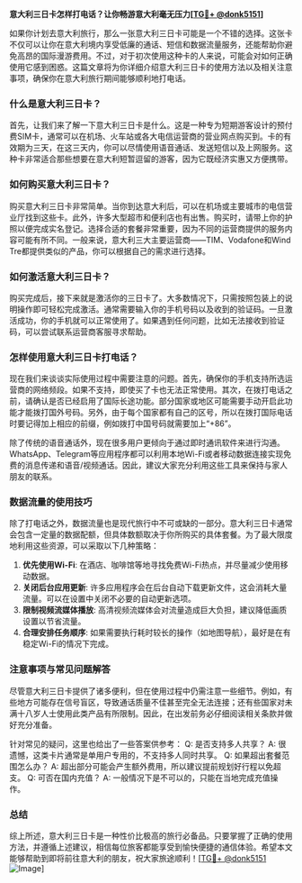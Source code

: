 **意大利三日卡怎样打电话？让你畅游意大利毫无压力[[TG💪+ @donk5151](https://t.me/s/donk5151)]**

如果你计划去意大利旅行，那么一张意大利三日卡可能是一个不错的选择。这张卡不仅可以让你在意大利境内享受低廉的通话、短信和数据流量服务，还能帮助你避免高昂的国际漫游费用。不过，对于初次使用这种卡的人来说，可能会对如何正确使用它感到困惑。这篇文章将为你详细介绍意大利三日卡的使用方法以及相关注意事项，确保你在意大利旅行期间能够顺利地打电话。

### 什么是意大利三日卡？

首先，让我们来了解一下意大利三日卡是什么。这是一种专为短期游客设计的预付费SIM卡，通常可以在机场、火车站或各大电信运营商的营业网点购买到。卡的有效期为三天，在这三天内，你可以尽情使用语音通话、发送短信以及上网服务。这种卡非常适合那些想要在意大利短暂逗留的游客，因为它既经济实惠又方便携带。

### 如何购买意大利三日卡？

购买意大利三日卡非常简单。当你到达意大利后，可以在机场或主要城市的电信营业厅找到这些卡。此外，许多大型超市和便利店也有出售。购买时，请带上你的护照以便完成实名登记。选择合适的套餐非常重要，因为不同的运营商提供的服务内容可能有所不同。一般来说，意大利三大主要运营商——TIM、Vodafone和Wind Tre都提供类似的产品，你可以根据自己的需求进行选择。

### 如何激活意大利三日卡？

购买完成后，接下来就是激活你的三日卡了。大多数情况下，只需按照包装上的说明操作即可轻松完成激活。通常需要输入你的手机号码以及收到的验证码。一旦激活成功，你的手机就可以正常使用了。如果遇到任何问题，比如无法接收到验证码，可以尝试联系运营商客服寻求帮助。

### 怎样使用意大利三日卡打电话？

现在我们来谈谈实际使用过程中需要注意的问题。首先，确保你的手机支持所选运营商的网络频段。如果不支持，即使买了卡也无法正常使用。其次，在拨打电话之前，请确认是否已经启用了国际长途功能。部分国家或地区可能需要手动开启此功能才能拨打国外号码。另外，由于每个国家都有自己的区号，所以在拨打国际电话时要记得加上相应的前缀，例如拨打中国号码就需要加上“+86”。

除了传统的语音通话外，现在很多用户更倾向于通过即时通讯软件来进行沟通。WhatsApp、Telegram等应用程序都可以利用本地Wi-Fi或者移动数据连接实现免费的消息传递和语音/视频通话。因此，建议大家充分利用这些工具来保持与家人朋友的联系。

### 数据流量的使用技巧

除了打电话之外，数据流量也是现代旅行中不可或缺的一部分。意大利三日卡通常会包含一定量的数据配额，但具体数额取决于你所购买的具体套餐。为了最大限度地利用这些资源，可以采取以下几种策略：

1. **优先使用Wi-Fi**: 在酒店、咖啡馆等地寻找免费Wi-Fi热点，并尽量减少使用移动数据。
2. **关闭后台应用更新**: 许多应用程序会在后台自动下载更新文件，这会消耗大量流量。可以在设置中关闭不必要的自动更新选项。
3. **限制视频流媒体播放**: 高清视频流媒体会对流量造成巨大负担，建议降低画质设置以节省流量。
4. **合理安排任务顺序**: 如果需要执行耗时较长的操作（如地图导航），最好是在有稳定Wi-Fi的情况下完成。

### 注意事项与常见问题解答

尽管意大利三日卡提供了诸多便利，但在使用过程中仍需注意一些细节。例如，有些地方可能存在信号盲区，导致通话质量不佳甚至完全无法连接；还有些国家对未满十八岁人士使用此类产品有所限制。因此，在出发前务必仔细阅读相关条款并做好充分准备。

针对常见的疑问，这里也给出了一些答案供参考：
Q: 是否支持多人共享？
A: 很遗憾，这类卡片通常是单用户专用的，不支持多人同时共享。
Q: 如果超出套餐范围怎么办？
A: 超出部分可能会产生额外费用，所以建议提前规划好行程以免超支。
Q: 可否在国内充值？
A: 一般情况下是不可以的，只能在当地完成充值操作。

### 总结

综上所述，意大利三日卡是一种性价比极高的旅行必备品。只要掌握了正确的使用方法，并遵循上述建议，相信每位旅客都能享受到愉快便捷的通信体验。希望本文能够帮助到即将前往意大利的朋友，祝大家旅途顺利！[[TG💪+ @donk5151](https://t.me/s/donk5151) ![Image](https://i.postimg.cc/rwNCRYN7/Snipaste-2025-04-30-17-27-05.png)]